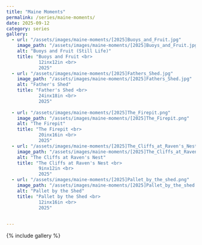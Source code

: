 ```yaml
---
title: "Maine Moments"
permalink: /series/maine-moments/
date: 2025-09-12
category: series
gallery:
  - url: "/assets/images/maine-moments/[2025]Buoys_and_Fruit.jpg"
    image_path: "/assets/images/maine-moments/[2025]Buoys_and_Fruit.jpg"
    alt: "Buoys and Fruit (Still Life)"
    title: "Buoys and Fruit <br> 
            12inx12in <br>
            2025"
  - url: "/assets/images/maine-moments/[2025]Fathers_Shed.jpg"
    image_path: "/assets/images/maine-moments/[2025]Fathers_Shed.jpg"
    alt: "Father's Shed"
    title: "Father's Shed <br>
            24inx18in <br>
            2025"
    
  - url: "/assets/images/maine-moments/[2025]The_Firepit.png"
    image_path: "/assets/images/maine-moments/[2025]The_Firepit.png"
    alt: "The Firepit"
    title: "The Firepit <br>
            20inx16in <br>
            2025"
  - url: "/assets/images/maine-moments/[2025]The_Cliffs_at_Raven's_Nest.jpg"
    image_path: "/assets/images/maine-moments/[2025]The_Cliffs_at_Raven's_Nest.jpg"
    alt: "The Cliffs at Raven's Nest"
    title: "The Cliffs at Raven's Nest <br>
            9inx12in <br>
            2025"
  - url: "/assets/images/maine-moments/[2025]Pallet_by_the_shed.png"
    image_path: "/assets/images/maine-moments/[2025]Pallet_by_the_shed.png"
    alt: "Pallet by the Shed"
    title: "Pallet by the Shed <br>
            12inx16in <br>
            2025"
    

---
```

{% include gallery %}
